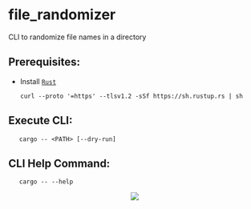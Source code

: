# file_randomizer
CLI to randomize file names in a directory


## Prerequisites:
- Install [`Rust`](https://www.rust-lang.org/tools/install)
   ```
   curl --proto '=https' --tlsv1.2 -sSf https://sh.rustup.rs | sh
   ```

## Execute CLI:
```
   cargo -- <PATH> [--dry-run]
```

## CLI Help Command:
```
   cargo -- --help
```

<p align="center">
   <img src="https://user-images.githubusercontent.com/19741798/191897209-3a041c93-4623-436b-9f14-e2dfec63cddc.png">
</p>
